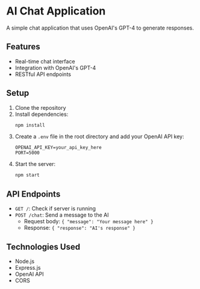 # AI Chat Application

A simple chat application that uses OpenAI's GPT-4 to generate responses.

## Features
- Real-time chat interface
- Integration with OpenAI's GPT-4
- RESTful API endpoints

## Setup
1. Clone the repository
2. Install dependencies:
   ```bash
   npm install
   ```
3. Create a `.env` file in the root directory and add your OpenAI API key:
   ```
   OPENAI_API_KEY=your_api_key_here
   PORT=5000
   ```
4. Start the server:
   ```bash
   npm start
   ```

## API Endpoints
- `GET /`: Check if server is running
- `POST /chat`: Send a message to the AI
  - Request body: `{ "message": "Your message here" }`
  - Response: `{ "response": "AI's response" }`

## Technologies Used
- Node.js
- Express.js
- OpenAI API
- CORS 